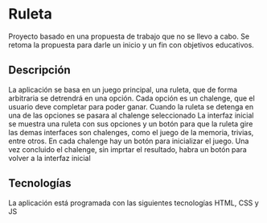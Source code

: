 # Ruleta
Proyecto basado en una propuesta de trabajo que no se llevo a cabo. Se retoma la propuesta para darle un inicio y un fin con objetivos educativos. 

## Descripción
La aplicación se basa en un juego principal, una ruleta, que de forma arbitraria se detrendrá en una opción. Cada opción es un chalenge, que el usuario deve completar para poder ganar. Cuando la ruleta se detenga en una de las opciones se pasara al chalenge seleccionado
La interfaz inicial se muestra una ruleta con sus opciones y un botón para que la ruleta gire
las demas interfaces son chalenges, como el juego de la memoria, trivias, entre otros. En cada chalenge hay un botón para inicializar el juego. Una vez concluido el chalenge, sin imprtar el resultado, habra un botón para volver a la interfaz inicial

## Tecnologías
La aplicación está programada con las siguientes tecnologías HTML, CSS y JS
